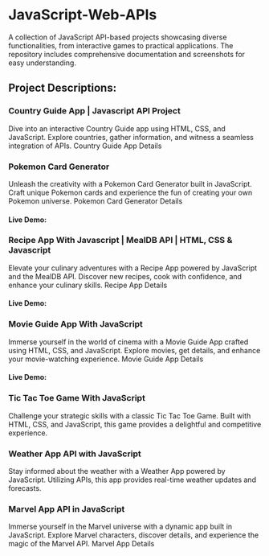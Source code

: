 # JavaScript-Web-APIs
A collection of JavaScript API-based projects showcasing diverse functionalities, from interactive games to practical applications. The repository includes comprehensive documentation and screenshots for easy understanding.

## Project Descriptions:

### Country Guide App | Javascript API Project

Dive into an interactive Country Guide app using HTML, CSS, and JavaScript. Explore countries, gather information, and witness a seamless integration of APIs.
Country Guide App Details


### Pokemon Card Generator

Unleash the creativity with a Pokemon Card Generator built in JavaScript. Craft unique Pokemon cards and experience the fun of creating your own Pokemon universe.
Pokemon Card Generator Details

#### Live Demo:

### Recipe App With Javascript | MealDB API | HTML, CSS & Javascript

Elevate your culinary adventures with a Recipe App powered by JavaScript and the MealDB API. Discover new recipes, cook with confidence, and enhance your culinary skills.
Recipe App Details
#### Live Demo:

### Movie Guide App With JavaScript

Immerse yourself in the world of cinema with a Movie Guide App crafted using HTML, CSS, and JavaScript. Explore movies, get details, and enhance your movie-watching experience.
Movie Guide App Details
#### Live Demo:

### Tic Tac Toe Game With JavaScript

Challenge your strategic skills with a classic Tic Tac Toe Game. Built with HTML, CSS, and JavaScript, this game provides a delightful and competitive experience.


### Weather App API with JavaScript

Stay informed about the weather with a Weather App powered by JavaScript. Utilizing APIs, this app provides real-time weather updates and forecasts.


### Marvel App API in JavaScript

Immerse yourself in the Marvel universe with a dynamic app built in JavaScript. Explore Marvel characters, discover details, and experience the magic of the Marvel API.
Marvel App Details

